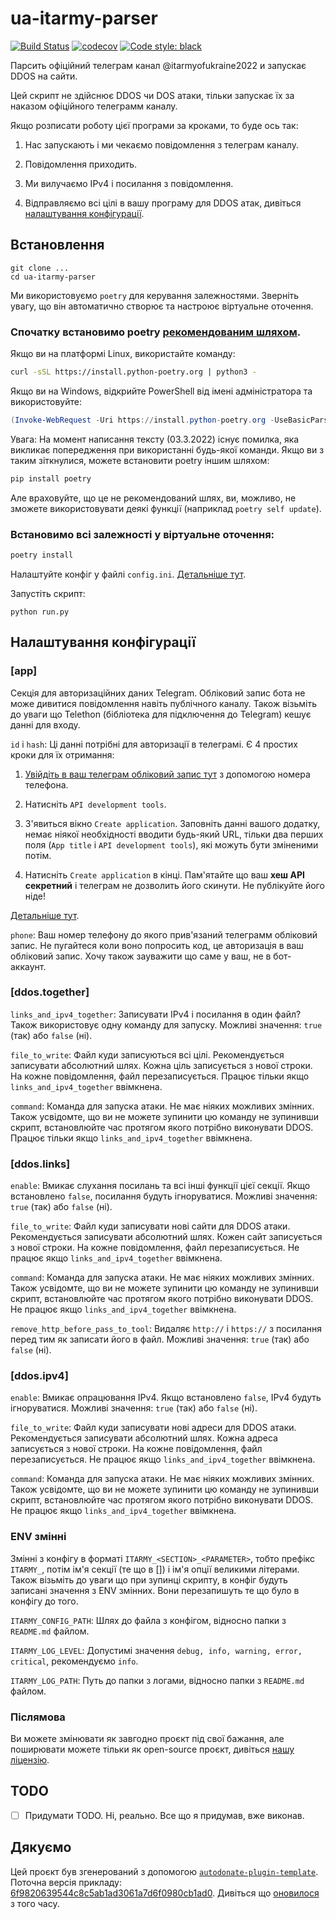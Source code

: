 # ua-itarmy-parser

[![Build Status](https://github.com/PerchunPak/ua-itarmy-parser/actions/workflows/test.yml/badge.svg?branch=master)](https://github.com/PerchunPak/ua-itarmy-parser/actions?query=workflow%3Atest)
[![codecov](https://codecov.io/gh/PerchunPak/ua-itarmy-parser/branch/master/graph/badge.svg)](https://codecov.io/gh/PerchunPak/ua-itarmy-parser)
[![Code style: black](https://img.shields.io/badge/code%20style-black-000000.svg)](https://github.com/psf/black)

Парсить офіційний телеграм канал @itarmyofukraine2022 и запускає DDOS на сайти.

Цей скрипт не здійснює DDOS чи DOS атаки, тільки запускає їх за наказом офіційного телеграмм каналу.

Якщо розписати роботу цієї програми за кроками, то буде ось так:

1. Нас запускають і ми чекаємо повідомлення з телеграм каналу.

2. Повідомлення приходить.

3. Ми вилучаємо IPv4 і посилання з повідомлення.

4. Відправляємо всі цілі в вашу програму для DDOS атак, дивіться [налаштування конфігурації](https://github.com/PerchunPak/ua-itarmy-parser#налаштування%20конфігурації).

## Встановлення

```sh-session
git clone ...
cd ua-itarmy-parser
```

Ми використовуємо `poetry` для керування залежностями.
Зверніть увагу, що він автоматично створює та настроює віртуальне оточення.

### Спочатку встановимо poetry [рекомендованим шляхом](https://python-poetry.org/docs/master/#installation).

Якщо ви на платформі Linux, використайте команду:

```bash
curl -sSL https://install.python-poetry.org | python3 -
```

Якщо ви на Windows, відкрийте PowerShell від імені адміністратора та використовуйте:

```powershell
(Invoke-WebRequest -Uri https://install.python-poetry.org -UseBasicParsing).Content | python -
```

Увага: На момент написання тексту (03.3.2022) існує помилка, яка викликає попередження при використанні будь-якої команди. Якщо ви з таким зіткнулися, можете встановити poetry іншим шляхом:

```bash
pip install poetry
```

Але враховуйте, що це не рекомендований шлях, ви, можливо, не зможете використовувати деякі функції (наприклад `poetry self update`).

### Встановимо всі залежності у віртуальне оточення:

```bash
poetry install
```

Налаштуйте конфіг у файлі `config.ini`. [Детальніше тут](https://github.com/PerchunPak/ua-itarmy-parser#налаштування%20конфігурації).

Запустіть скрипт:
```session
python run.py
```

## Налаштування конфігурації

### [app]

Секція для авторизаційних даних Telegram. Обліковий запис бота не може дивитися повідомлення навіть публічного каналу. 
Також візьміть до уваги що Telethon (бібліотека для підключення до Telegram) кешує данні для входу.

`id` і `hash`: Ці данні потрібні для авторизації в телеграмі. Є 4 простих кроки для їх отримання:

1. [Увійдіть в ваш телеграм обліковий запис тут](https://my.telegram.org/) з допомогою номера телефона.

2. Натисніть `API development tools`.

3. З'явиться вікно `Create application`. Заповніть данні вашого додатку, немає ніякої необхідності вводити будь-який URL,
тільки два перших поля (`App title` і `API development tools`), які можуть бути зміненими потім.

4. Натисніть `Create application` в кінці. Пам'ятайте що ваш **хеш API секретний** і телеграм не дозволить його скинути. 
Не публікуйте його ніде!

[Детальніше тут](https://docs.telethon.dev/en/stable/basic/signing-in.html#signing-in).

`phone`: Ваш номер телефону до якого прив'язаний телеграмм обліковий запис. Не пугайтеся коли воно попросить код,
це авторизація в ваш обліковий запис. Хочу також зауважити що саме у ваш, не в бот-аккаунт.

### [ddos.together]

`links_and_ipv4_together`: Записувати IPv4 і посилання в один файл? Також використовує одну команду для запуску. 
Можливі значення: `true` (так) або `false` (ні).

`file_to_write`: Файл куди записуються всі цілі. Рекомендується записувати абсолютний шлях. Кожна ціль 
записується з нової строки. На кожне повідомлення, файл перезаписується. Працює тільки якщо `links_and_ipv4_together`
ввімкнена.

`command`: Команда для запуска атаки. Не має ніяких можливих змінних. Також усвідомте, що ви не можете 
зупинити цю команду не зупинивши скрипт, встановлюйте час протягом якого потрібно виконувати DDOS. Працює тільки якщо 
`links_and_ipv4_together` ввімкнена.

### [ddos.links]

`enable`: Вмикає слухання посилань та всі інші функції цієї секції. Якщо встановлено `false`, посилання будуть 
ігноруватися. Можливі значення: `true` (так) або `false` (ні).

`file_to_write`: Файл куди записувати нові сайти для DDOS атаки. Рекомендується записувати абсолютний шлях.
Кожен сайт записується з нової строки. На кожне повідомлення, файл перезаписується. Не працює якщо 
`links_and_ipv4_together` ввімкнена.

`command`: Команда для запуска атаки. Не має ніяких можливих змінних. Також усвідомте, що ви не можете зупинити цю
команду не зупинивши скрипт, встановлюйте час протягом якого потрібно виконувати DDOS. Не працює якщо 
`links_and_ipv4_together` ввімкнена.

`remove_http_before_pass_to_tool`: Видаляє `http://` і `https://` з посилання перед тим як записати його в файл.
Можливі значення: `true` (так) або `false` (ні).

### [ddos.ipv4]

`enable`: Вмикає опрацювання IPv4. Якщо встановлено `false`, IPv4 будуть ігноруватися. Можливі значення: `true` (так) 
або `false` (ні).

`file_to_write`: Файл куди записувати нові адреси для DDOS атаки. Рекомендується записувати абсолютний шлях.
Кожна адреса записується з нової строки. На кожне повідомлення, файл перезаписується. Не працює якщо 
`links_and_ipv4_together` ввімкнена.

`command`: Команда для запуска атаки. Не має ніяких можливих змінних. Також усвідомте, що ви не можете зупинити цю
команду не зупинивши скрипт, встановлюйте час протягом якого потрібно виконувати DDOS. Не працює якщо 
`links_and_ipv4_together` ввімкнена.

### ENV змінні

Змінні з конфігу в форматі `ITARMY_<SECTION>_<PARAMETER>`, тобто префікс `ITARMY_`, потім ім'я секції (те що в []) і ім'я
опції великими літерами. Також візьміть до уваги що при зупинці скрипту, в конфіг будуть записані значення з ENV 
змінних. Вони перезапишуть те що було в конфігу до того.

`ITARMY_CONFIG_PATH`: Шлях до файла з конфігом, відносно папки з `README.md` файлом.

`ITARMY_LOG_LEVEL`: Допустимі значення `debug, info, warning, error, critical`, рекомендуємо `info`.

`ITARMY_LOG_PATH`: Путь до папки з логами, відносно папки з `README.md` файлом.

### Післямова

Ви можете змінювати як завгодно проєкт під свої бажання, але поширювати можете тільки як open-source проєкт,
дивіться [нашу ліцензію](https://github.com/PerchunPak/ua-itarmy-parser/blob/master/LICENSE).

## TODO

- [ ] Придумати TODO. Ні, реально. Все що я придумав, вже виконав.

## Дякуємо

Цей проєкт був згенерований з допомогою [`autodonate-plugin-template`](https://github.com/fire-squad/autodonate-plugin-template).
Поточна версія прикладу: [6f9820639544c8c5ab1ad3061a7d6f0980cb1ad0](https://github.com/fire-squad/autodonate-plugin-template/tree/bdb6d192cad47ba2ed616dc7bdf78f153f043701).
Дивіться що [оновилося](https://github.com/fire-squad/autodonate-plugin-template/compare/6f9820639544c8c5ab1ad3061a7d6f0980cb1ad0...master) з того часу.
